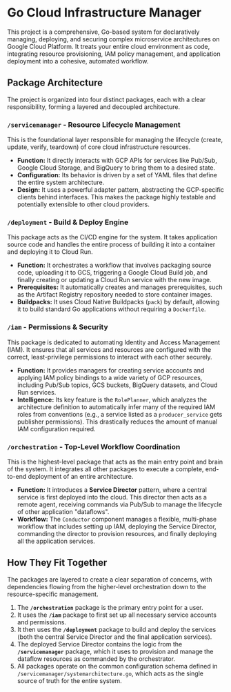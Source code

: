 # Go Cloud Infrastructure Manager

This project is a comprehensive, Go-based system for declaratively managing, deploying, and securing complex microservice architectures on Google Cloud Platform. It treats your entire cloud environment as code, integrating resource provisioning, IAM policy management, and application deployment into a cohesive, automated workflow.

## Package Architecture

The project is organized into four distinct packages, each with a clear responsibility, forming a layered and decoupled architecture.

### `/servicemanager` - Resource Lifecycle Management

This is the foundational layer responsible for managing the lifecycle (create, update, verify, teardown) of core cloud infrastructure resources.

* **Function:** It directly interacts with GCP APIs for services like Pub/Sub, Google Cloud Storage, and BigQuery to bring them to a desired state.
* **Configuration:** Its behavior is driven by a set of YAML files that define the entire system architecture.
* **Design:** It uses a powerful adapter pattern, abstracting the GCP-specific clients behind interfaces. This makes the package highly testable and potentially extensible to other cloud providers.

### `/deployment` - Build & Deploy Engine

This package acts as the CI/CD engine for the system. It takes application source code and handles the entire process of building it into a container and deploying it to Cloud Run.

* **Function:** It orchestrates a workflow that involves packaging source code, uploading it to GCS, triggering a Google Cloud Build job, and finally creating or updating a Cloud Run service with the new image.
* **Prerequisites:** It automatically creates and manages prerequisites, such as the Artifact Registry repository needed to store container images.
* **Buildpacks:** It uses Cloud Native Buildpacks (`pack`) by default, allowing it to build standard Go applications without requiring a `Dockerfile`.

### `/iam` - Permissions & Security

This package is dedicated to automating Identity and Access Management (IAM). It ensures that all services and resources are configured with the correct, least-privilege permissions to interact with each other securely.

* **Function:** It provides managers for creating service accounts and applying IAM policy bindings to a wide variety of GCP resources, including Pub/Sub topics, GCS buckets, BigQuery datasets, and Cloud Run services.
* **Intelligence:** Its key feature is the `RolePlanner`, which analyzes the architecture definition to automatically infer many of the required IAM roles from conventions (e.g., a service listed as a `producer_service` gets publisher permissions). This drastically reduces the amount of manual IAM configuration required.

### `/orchestration` - Top-Level Workflow Coordination

This is the highest-level package that acts as the main entry point and brain of the system. It integrates all other packages to execute a complete, end-to-end deployment of an entire architecture.

* **Function:** It introduces a **Service Director** pattern, where a central service is first deployed into the cloud. This director then acts as a remote agent, receiving commands via Pub/Sub to manage the lifecycle of other application "dataflows".
* **Workflow:** The `Conductor` component manages a flexible, multi-phase workflow that includes setting up IAM, deploying the Service Director, commanding the director to provision resources, and finally deploying all the application services.

## How They Fit Together

The packages are layered to create a clear separation of concerns, with dependencies flowing from the higher-level orchestration down to the resource-specific management.

1.  The **`/orchestration`** package is the primary entry point for a user.
2.  It uses the **`/iam`** package to first set up all necessary service accounts and permissions.
3.  It then uses the **`/deployment`** package to build and deploy the services (both the central Service Director and the final application services).
4.  The deployed Service Director contains the logic from the **`/servicemanager`** package, which it uses to provision and manage the dataflow resources as commanded by the orchestrator.
5.  All packages operate on the common configuration schema defined in `/servicemanager/systemarchitecture.go`, which acts as the single source of truth for the entire system.